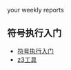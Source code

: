 your weekly reports

## 符号执行入门
- [符号执行入门](https://zhuanlan.zhihu.com/p/26927127)
- [z3工具](https://github.com/Z3Prover/z3)

